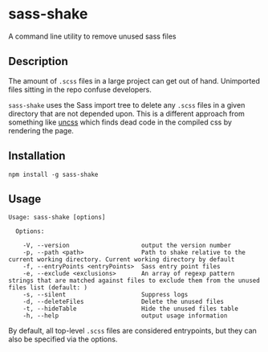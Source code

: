 # sass-shake
A command line utility to remove unused sass files

## Description
The amount of `.scss` files in a large project can get out of hand. Unimported files sitting in the repo confuse developers. 

`sass-shake` uses the Sass import tree to delete any `.scss` files in a given directory that are not depended upon. This is a different approach from something like [uncss](https://github.com/uncss/uncss) which finds dead code in the compiled css by rendering the page.

## Installation

```npm install -g sass-shake```

## Usage 

```
Usage: sass-shake [options]

  Options:

    -V, --version                    output the version number
    -p, --path <path>                Path to shake relative to the current working directory. Current working directory by default
    -f, --entryPoints <entryPoints>  Sass entry point files
    -e, --exclude <exclusions>       An array of regexp pattern strings that are matched against files to exclude them from the unused files list (default: )
    -s, --silent                     Suppress logs
    -d, --deleteFiles                Delete the unused files
    -t, --hideTable                  Hide the unused files table
    -h, --help                       output usage information
```

By default, all top-level `.scss` files are considered entrypoints, but they can also be specified via the options.

